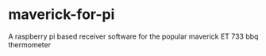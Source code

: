 # maverick-for-pi
A raspberry pi based receiver software for the popular maverick ET 733 bbq thermometer
